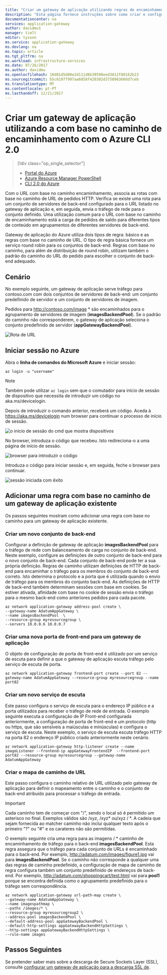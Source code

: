 ```yaml
---
title: "Criar um gateway de aplicação utilizando regras de encaminhamento do URL - Azure CLI 2.0 | Microsoft Docs"
description: "Esta página fornece instruções sobre como criar e configurar um gateway de aplicação utilizando regras de encaminhamento de URL."
documentationcenter: na
services: application-gateway
author: davidmu1
manager: timlt
editor: tysonn
ms.service: application-gateway
ms.devlang: na
ms.topic: article
ms.tgt_pltfrm: na
ms.workload: infrastructure-services
ms.date: 07/26/2017
ms.author: davidmu
ms.openlocfilehash: 10d01d5d80e2d111d6b39598eed3612f80162b23
ms.sourcegitcommit: b5c6197f997aa6858f420302d375896360dd7ceb
ms.translationtype: MT
ms.contentlocale: pt-PT
ms.lasthandoff: 12/21/2017
---
```

# <a name="create-an-application-gateway-by-using-path-based-routing-with-azure-cli-20"></a>Criar um gateway de aplicação utilizando a com base no caminho de encaminhamento com o Azure CLI 2.0

> [!div class="op_single_selector"]
> * [Portal do Azure](application-gateway-create-url-route-portal.md)
> * [Azure Resource Manager PowerShell](application-gateway-create-url-route-arm-ps.md)
> * [CLI 2.0 do Azure](application-gateway-create-url-route-cli.md)

Com o URL com base no caminho encaminhamento, associa as rotas com base no caminho de URL de pedidos HTTP. Verifica se existe uma rota para um conjunto de servidores de back-end configurado para o URL listado no gateway de aplicação e, em seguida, envia o tráfego de rede para o conjunto definido. Uma utilização comum para o URL com base no caminho de encaminhamento está a carga de pedidos de saldo para diferentes tipos de conteúdo em agrupamentos de diferentes servidores de back-end.

Gateway de aplicação do Azure utiliza dois tipos de regra: básico e as regras com base no caminho de URL. O tipo de regra básica fornece um serviço round robin para os conjuntos de back-end. Regras com base no caminho, para além de distribuição de round robin, utilizam também o padrão do caminho do URL do pedido para escolher o conjunto de back-end adequado.

## <a name="scenario"></a>Cenário

No exemplo seguinte, um gateway de aplicação serve tráfego para contoso.com com dois conjuntos de servidores de back-end: um conjunto predefinido de servidor e um conjunto de servidores de imagem.

Pedidos para http://contoso.com/image * são encaminhados para o agrupamento de servidores de imagem (**imagesBackendPool**). Se o padrão do caminho não corresponderem, o gateway de aplicação seleciona o conjunto predefinido de servidor (**appGatewayBackendPool**).

![Rota de URL](./media/application-gateway-create-url-route-cli/scenario.png)

## <a name="sign-in-to-azure"></a>Iniciar sessão no Azure

Abra o **linha de comandos do Microsoft Azure** e iniciar sessão:

```azurecli
az login -u "username"
```

> [!NOTE]
> Também pode utilizar `az login` sem que o comutador para início de sessão de dispositivo que necessita de introduzir um código no aka.ms/devicelogin.

Depois de introduzir o comando anterior, receberá um código. Aceda à https://aka.ms/devicelogin num browser para continuar o processo de início de sessão.

![o início de sessão do cmd que mostra dispositivos][1]

No browser, introduza o código que recebeu. Isto redireciona-o a uma página de início de sessão.

![browser para introduzir o código][2]

Introduza o código para iniciar sessão e, em seguida, feche o browser para continuar.

![sessão iniciada com êxito][3]

## <a name="add-a-path-based-rule-to-an-existing-application-gateway"></a>Adicionar uma regra com base no caminho de um gateway de aplicação existente

Os passos seguintes mostram como adicionar uma regra com base no caminho para um gateway de aplicação existente.
### <a name="create-a-new-back-end-pool"></a>Criar um novo conjunto de back-end

Configurar a definição de gateway de aplicação **imagesBackendPool** para o tráfego de rede com balanceamento de carga no conjunto de back-end. Neste exemplo, configure as definições de outro conjunto de back-end para o novo conjunto de back-end. Cada conjunto de back-end pode ter a sua própria definição. Regras de caminho utilizam definições de HTTP de back-end para encaminhar o tráfego para os membros do conjunto de back-end correto. Isto determina o protocolo e a porta que é utilizada quando o envio de tráfego para os membros do conjunto back-end. As definições de HTTP de back-end também determinam sessões com base em cookies.  Se estiver ativada, afinidade com base no cookie de sessão envia o tráfego para o mesmo back-end como anteriores pedidos para cada pacote.

```azurecli-interactive
az network application-gateway address-pool create \
--gateway-name AdatumAppGateway \
--name imagesBackendPool  \
--resource-group myresourcegroup \
--servers 10.0.0.6 10.0.0.7
```

### <a name="create-a-new-front-end-port-for-an-application-gateway"></a>Criar uma nova porta de front-end para um gateway de aplicação

O objeto de configuração de porta de front-end é utilizado por um serviço de escuta para definir a que o gateway de aplicação escuta tráfego pelo serviço de escuta de porta.

```azurecli-interactive
az network application-gateway frontend-port create --port 82 --gateway-name AdatumAppGateway --resource-group myresourcegroup --name port82
```

### <a name="create-a-new-listener"></a>Criar um novo serviço de escuta

Este passo configura o serviço de escuta para o endereço IP público e a porta utilizados para receber o tráfego de rede de entrada. O exemplo seguinte executa a configuração de IP Front-end configurada anteriormente, a configuração de porta de front-end e um protocolo (http ou https, que são sensíveis a maiúsculas e minúsculas) e configura o serviço de escuta. Neste exemplo, o serviço de escuta escuta tráfego HTTP na porta 82 o endereço IP público criado anteriormente neste cenário.

```azurecli-interactive
az network application-gateway http-listener create --name imageListener --frontend-ip appGatewayFrontendIP  --frontend-port port82 --resource-group myresourcegroup --gateway-name AdatumAppGateway
```

### <a name="create-the-url-path-map"></a>Criar o mapa de caminho de URL

Este passo configura o caminho relativo de URL utilizado pelo gateway de aplicação para definir o mapeamento entre o caminho e o conjunto de back-end atribuído para processar o tráfego de entrada.

> [!IMPORTANT]
> Cada caminho tem de começar com "/", sendo o local só é permitido um asterisco no final. Exemplos válidos são /xyz, /xyz* ou/xyz / *. A cadeia que sejam fornecida ao matcher caminho não inclui qualquer texto após o primeiro "?" ou "#" e os carateres não são permitidas. 

O exemplo seguinte cria uma regra para as imagens / * caminho de encaminhamento de tráfego para o back-end **imagesBackendPool**. Esta regra assegura que o tráfego para cada conjunto de URLs é encaminhado para o back-end. Por exemplo, http://adatum.com/images/figure1.jpg vai para **imagesBackendPool**. Se o caminho não corresponde a qualquer uma das regras de caminho predefinido, a configuração de mapa de caminho de regra configura também um conjunto predefinido de endereços de back-end. Por exemplo, http://adatum.com/shoppingcart/test.html vai para **pool1** porque se encontra definida como o agrupamento predefinido para o tráfego sem correspondência.

```azurecli-interactive
az network application-gateway url-path-map create \
--gateway-name AdatumAppGateway \
--name imagespathmap \
--paths /images/* \
--resource-group myresourcegroup2 \
--address-pool imagesBackendPool \
--default-address-pool appGatewayBackendPool \
--default-http-settings appGatewayBackendHttpSettings \
--http-settings appGatewayBackendHttpSettings \
--rule-name images
```

## <a name="next-steps"></a>Passos Seguintes

Se pretender saber mais sobre a descarga de Secure Sockets Layer (SSL), consulte [configurar um gateway de aplicação para a descarga SSL de](application-gateway-ssl-cli.md).


[scenario]: ./media/application-gateway-create-url-route-cli/scenario.png
[1]: ./media/application-gateway-create-url-route-cli/figure1.png
[2]: ./media/application-gateway-create-url-route-cli/figure2.png
[3]: ./media/application-gateway-create-url-route-cli/figure3.png
